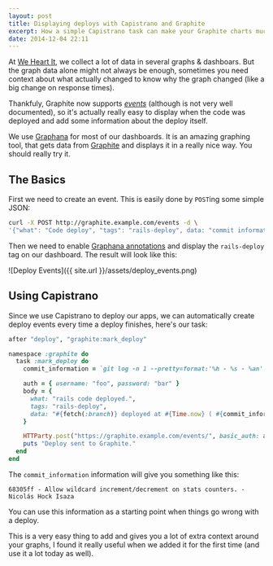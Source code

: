 ```yaml
---
layout: post
title: Displaying deploys with Capistrano and Graphite
excerpt: How a simple Capistrano task can make your Graphite charts much better.
date: 2014-12-04 22:11
---
```


At [We Heart It][whi], we collect a lot of data in several graphs & dashboars.
But the graph data alone might not always be enough, sometimes you need context about
what actually changed to know why the graph changed (like a big change on response times).

Thankfuly, Graphite now supports *[events][1]* (although is not very well documented),
so it's actually really easy to display when the code was deployed and add some information
about the deploy itself.

We use [Graphana](http://grafana.org/) for most of our dashboards. It is an
amazing graphing tool, that gets data from [Graphite](http://graphite.wikidot.com/)
and displays it in a really nice way. You should really try it.

## The Basics

First we need to create an event. This is easily done by `POST`ing some simple JSON:

```sh
curl -X POST http://graphite.example.com/events -d \
'{"what": "Code deploy", "tags": "rails-deploy", data: "commit information"}'
```

Then we need to enable [Graphana annotations][annotations] and display the `rails-deploy`
tag on our dashboard. The result will look like this:

![Deploy Events]({{ site.url }}/assets/deploy_events.png)

## Using Capistrano

Since we use Capistrano to deploy our apps, we can automatically create deploy
events every time a deploy finishes, here's our task:

```ruby
after "deploy", "graphite:mark_deploy"

namespace :graphite do
  task :mark_deploy do
    commit_information = `git log -n 1 --pretty=format:'%h - %s - %an' --abbrev-commit`

    auth = { username: "foo", password: "bar" }
    body = {
      what: "rails code deployed.",
      tags: "rails-deploy",
      data: "#{fetch(:branch)} deployed at #{Time.now} ( #{commit_information} )"
    }

    HTTParty.post("https://graphite.example.com/events/", basic_auth: auth, body: body.to_json )
    puts "Deploy sent to Graphite."
  end
end
```

The `commit_information` information will give you something like this:

```
68305ff - Allow wildcard increment/decrement on stats counters. - Nicolás Hock Isaza
```

You can use this information as a starting point when things go wrong with a
deploy.

This is a very easy thing to add and gives you a lot of extra context around your
graphs, I found it really useful when we added it for the first time (and use it
a lot today as well).

[1]: https://code.launchpad.net/~lucio.torre/graphite/add-events/+merge/69142
[annotations]: http://grafana.org/docs/features/annotations/
[whi]: http://weheartit.com
